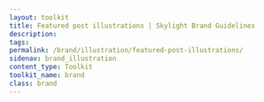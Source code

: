 ```yaml
---
layout: toolkit
title: Featured post illustrations | Skylight Brand Guidelines
description:
tags:
permalink: /brand/illustration/featured-post-illustrations/
sidenav: brand_illustration
content_type: Toolkit
toolkit_name: brand
class: brand
---
```


